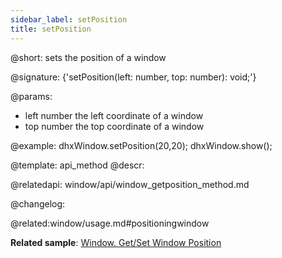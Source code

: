 ```yaml
---
sidebar_label: setPosition
title: setPosition
---          
```


@short: sets the position of a window

@signature: {'setPosition(left: number, top: number): void;'}

@params:
- left	number		the left coordinate of a window
- top	number		the top coordinate of a window

@example:
dhxWindow.setPosition(20,20);
dhxWindow.show();


@template: api_method
@descr:



@relatedapi:
window/api/window_getposition_method.md


@changelog:

@related:window/usage.md#positioningwindow

**Related sample**: [Window. Get/Set Window Position](https://snippet.dhtmlx.com/hc3ronrk)